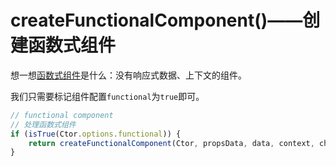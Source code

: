 # createFunctionalComponent()——创建函数式组件

想一想[函数式组件](https://cn.vuejs.org/v2/guide/render-function.html#%E5%87%BD%E6%95%B0%E5%BC%8F%E7%BB%84%E4%BB%B6)是什么：没有响应式数据、上下文的组件。

我们只需要标记组件配置`functional`为`true`即可。

```js
// functional component
// 处理函数式组件
if (isTrue(Ctor.options.functional)) {
    return createFunctionalComponent(Ctor, propsData, data, context, children)
}
```
